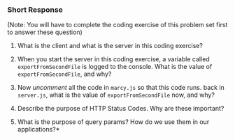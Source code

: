 ### Short Response
(Note: You will have to complete the coding exercise of this problem set first to answer these question)

1. What is the client and what is the server in this coding exercise? 

2. When you start the server in this coding exercise, a variable called `exportFromSecondFile` is logged to the console. What is the value of `exportFromSecondFile`, and why?

3. Now _uncomment_ all the code in `marcy.js` so that this code runs. back in `server.js`, what is the value of `exportFromSecondFile` now, and why?

4. Describe the purpose of HTTP Status Codes. Why are these important?

5. What is the purpose of query params? How do we use them in our applications?*
